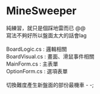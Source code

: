 # MineSweeper
純練習，就只是個踩地雷而已 @@
<br>寫法不夠好所以盤面太大的話會lag
<br>
<br>BoardLogic.cs : 邏輯相關
<br>BoardVisual.cs : 畫面、滑鼠事件相關
<br>MainForm.cs : 主表單
<br>OptionForm.cs : 選項表單
<br>
<br>切換難度產生新盤面的部份最機車 - -;
